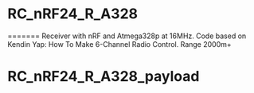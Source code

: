 # RC_nRF24_R_A328
=======
Receiver with nRF and Atmega328p at 16MHz. 
Code based on  Kendin Yap: How To Make 6-Channel Radio Control. Range 2000m+
# RC_nRF24_R_A328_payload
